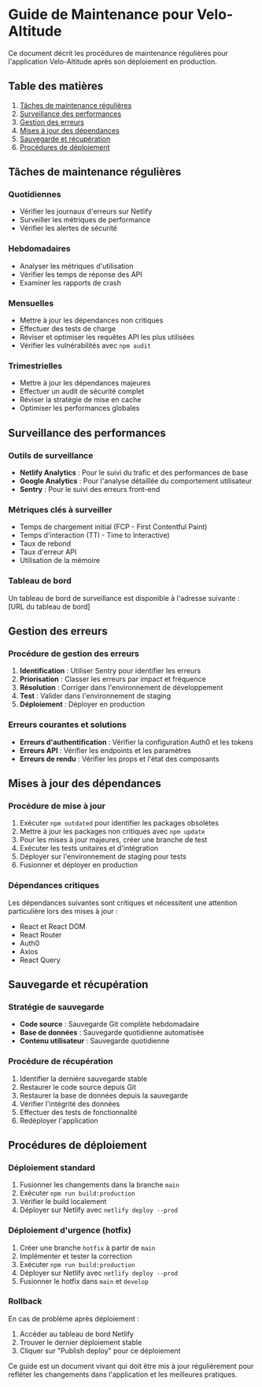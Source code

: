 # Guide de Maintenance pour Velo-Altitude

Ce document décrit les procédures de maintenance régulières pour l'application Velo-Altitude après son déploiement en production.

## Table des matières

1. [Tâches de maintenance régulières](#tâches-de-maintenance-régulières)
2. [Surveillance des performances](#surveillance-des-performances)
3. [Gestion des erreurs](#gestion-des-erreurs)
4. [Mises à jour des dépendances](#mises-à-jour-des-dépendances)
5. [Sauvegarde et récupération](#sauvegarde-et-récupération)
6. [Procédures de déploiement](#procédures-de-déploiement)

## Tâches de maintenance régulières

### Quotidiennes
- Vérifier les journaux d'erreurs sur Netlify
- Surveiller les métriques de performance
- Vérifier les alertes de sécurité

### Hebdomadaires
- Analyser les métriques d'utilisation
- Vérifier les temps de réponse des API
- Examiner les rapports de crash

### Mensuelles
- Mettre à jour les dépendances non critiques
- Effectuer des tests de charge
- Réviser et optimiser les requêtes API les plus utilisées
- Vérifier les vulnérabilités avec `npm audit`

### Trimestrielles
- Mettre à jour les dépendances majeures
- Effectuer un audit de sécurité complet
- Réviser la stratégie de mise en cache
- Optimiser les performances globales

## Surveillance des performances

### Outils de surveillance
- **Netlify Analytics** : Pour le suivi du trafic et des performances de base
- **Google Analytics** : Pour l'analyse détaillée du comportement utilisateur
- **Sentry** : Pour le suivi des erreurs front-end

### Métriques clés à surveiller
- Temps de chargement initial (FCP - First Contentful Paint)
- Temps d'interaction (TTI - Time to Interactive)
- Taux de rebond
- Taux d'erreur API
- Utilisation de la mémoire

### Tableau de bord
Un tableau de bord de surveillance est disponible à l'adresse suivante : [URL du tableau de bord]

## Gestion des erreurs

### Procédure de gestion des erreurs
1. **Identification** : Utiliser Sentry pour identifier les erreurs
2. **Priorisation** : Classer les erreurs par impact et fréquence
3. **Résolution** : Corriger dans l'environnement de développement
4. **Test** : Valider dans l'environnement de staging
5. **Déploiement** : Déployer en production

### Erreurs courantes et solutions
- **Erreurs d'authentification** : Vérifier la configuration Auth0 et les tokens
- **Erreurs API** : Vérifier les endpoints et les paramètres
- **Erreurs de rendu** : Vérifier les props et l'état des composants

## Mises à jour des dépendances

### Procédure de mise à jour
1. Exécuter `npm outdated` pour identifier les packages obsolètes
2. Mettre à jour les packages non critiques avec `npm update`
3. Pour les mises à jour majeures, créer une branche de test
4. Exécuter les tests unitaires et d'intégration
5. Déployer sur l'environnement de staging pour tests
6. Fusionner et déployer en production

### Dépendances critiques
Les dépendances suivantes sont critiques et nécessitent une attention particulière lors des mises à jour :
- React et React DOM
- React Router
- Auth0
- Axios
- React Query

## Sauvegarde et récupération

### Stratégie de sauvegarde
- **Code source** : Sauvegarde Git complète hebdomadaire
- **Base de données** : Sauvegarde quotidienne automatisée
- **Contenu utilisateur** : Sauvegarde quotidienne

### Procédure de récupération
1. Identifier la dernière sauvegarde stable
2. Restaurer le code source depuis Git
3. Restaurer la base de données depuis la sauvegarde
4. Vérifier l'intégrité des données
5. Effectuer des tests de fonctionnalité
6. Redéployer l'application

## Procédures de déploiement

### Déploiement standard
1. Fusionner les changements dans la branche `main`
2. Exécuter `npm run build:production`
3. Vérifier le build localement
4. Déployer sur Netlify avec `netlify deploy --prod`

### Déploiement d'urgence (hotfix)
1. Créer une branche `hotfix` à partir de `main`
2. Implémenter et tester la correction
3. Exécuter `npm run build:production`
4. Déployer sur Netlify avec `netlify deploy --prod`
5. Fusionner le hotfix dans `main` et `develop`

### Rollback
En cas de problème après déploiement :
1. Accéder au tableau de bord Netlify
2. Trouver le dernier déploiement stable
3. Cliquer sur "Publish deploy" pour ce déploiement

Ce guide est un document vivant qui doit être mis à jour régulièrement pour refléter les changements dans l'application et les meilleures pratiques.
